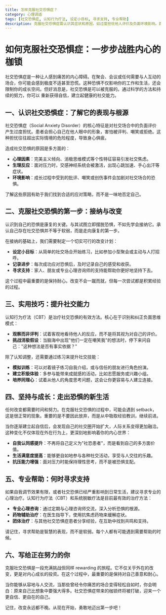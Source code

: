```yaml
---
title: 怎样克服社交恐惧症？
category: 心理调适
tags: [社交恐惧症, 认知行为疗法, 设定小目标, 寻求支持, 专业帮助]
description: 克服社交恐惧症需认识其症状和原因，如过度担忧他人评价及负面环境影响。首先接纳自己的恐惧，设定小目标逐步练习社交技巧，并记录进步。采用认知行为疗法调整负面思维，通过模拟训练提升自信。遇到挫折不放弃，必要时寻求专业心理咨询或药物辅助。关键在于保持耐心和善意，勇敢迈出第一步，逐步建立自信，改善社交生活。
---
```

# 如何克服社交恐惧症：一步步战胜内心的枷锁

 社交恐惧症是一种让人感到痛苦的内心障碍。在聚会、会议或任何需要与人互动的场合，你可能会感到极度不适甚至恐慌。这种恐惧不仅影响你的工作和生活，还会限制你的成长空间。但好消息是，社交恐惧是可以被克服的。通过科学的方法和持续的努力，你可以
重新获得自信，建立起健康的社交能力。

 ## 一、认识社交恐惧症：了解它的表现与根源

 社交恐惧症（Social Anxiety Disorder）的核心特征是对社交场合中的负面评价产生过度担忧。患者会担心自己在他人眼中的形象，害怕被评判、嘲笑或拒绝。这种担忧往往超出实际情境的危险程度，导致身心俱疲。

 造成社交恐惧的原因是多方面的：

 * **心理因素**：完美主义倾向、消极思维模式等个性特征容易引发社交焦虑。
 * **生理反应**：面对压力时，交感神经系统会被激活，出现心跳加速、手心出汗等症状。
 * **环境影响**：成长过程中受到的批评、嘲笑或创伤事件会加剧对社交场合的恐惧。

 了解这些原因有助于我们找到合适的应对策略，而不是一味地否定自己。

 ## 二、克服社交恐惧的第一步：接纳与改变

 认识到自己的恐惧是康复的关键。与其试图立即摆脱恐惧，不如先学会接纳它。承认自己存在社交恐惧并不等于软弱，而是走向康复的第一步。

 在接纳的基础上，我们需要制定一个切实可行的改变计划：

 * **设定小目标**：从简单的社交场合开始练习，比如参加小型聚会或主动与人打招呼。
 * **记录进步**：每次成功应对恐惧后，及时记录自己的感受和收获。
 * **寻求支持**：家人、朋友或专业心理咨询师的支持能帮助你更好地坚持下去。

 这个过程中最重要的是保持耐心。改变不会一蹴而就，但每一次尝试都是积累经验的过程。

 ## 三、实用技巧：提升社交能力

 认知行为疗法（CBT）是治疗社交恐惧的有效方法。核心在于识别和纠正负面思维模式：

 * **观察而非评判**：试着客观地看待他人的反应，而不是将其视为对自己的评价。
 * **挑战消极假设**：当脑海中出现"他们一定在嘲笑我"的想法时，停下来问自己："这种想法是否有事实依据？"

 除了认知调整，还需要通过练习来提升社交技能：

 * **模拟训练**：可以对着镜子练习自我介绍，或与信任的朋友进行角色扮演。
 * **建立积极体验**：多参与能带来成就感的活动，比如志愿服务或兴趣小组。
 * **培养同理心**：试着从他人的角度思考问题，这会让你更容易与人建立连接。

 ## 四、坚持与成长：走出恐惧的新生活

 任何改变都需要时间和努力。在克服社交恐惧的过程中，可能会遇到 setback，这是很正常的现象。重要的是不要因此放弃，而是从中吸取经验教训，继续前进。

 当你逐渐建立起自信后，会发现自己的社交圈开始扩大，人际关系变得更加融洽。这种变化不仅体现在外在行为上，更深刻地影响着你的内心世界：

 * **自我认同感提升**：不再将自己定义为"社恐患者"，而是看到自己的多方面价值。
 * **生活满意度提高**：能够更自如地参与各种社交活动，享受与人交往的乐趣。
 * **抗压能力增强**：面对压力时能保持理性思考，而不是被恐惧支配。

 ## 五、专业帮助：何时寻求支持

 如果自我调节效果有限，或者社交恐惧已经严重影响到日常生活，建议寻求专业的心理治疗。认知行为疗法（CBT）和系统脱敏疗法是目前最有效的治疗方法：

 * **专业心理咨询**：通过定期与心理咨询师交流，深入分析恐惧的根源。
 * **药物辅助治疗**：在医生指导下，使用抗焦虑药物来缓解症状。
 * **团体治疗**：与其他社交恐惧症患者分享经验，在互助中找到共鸣和支持。

 请记住，寻求帮助是智慧的表现，而不是软弱。每个人都有可能遇到需要帮助的时候。

 ## 六、写给正在努力的你

 克服社交恐惧是一段充满挑战但同样 rewarding 的旅程。它不仅关乎外在的改变，更是对内心成长的投资。在这个过程中，最重要的是保持对自己善意和耐心。

 当你能够从容地与人交流，当那些曾经令你痛苦的场合变得轻松自如时，你会明白：原来自己比想象中要强大得多。社交恐惧症带来的枷锁终将被打破，迎来一个更自信、更自在的自己。

 记住，改变永远都不晚。从现在开始，勇敢地迈出第一步吧！